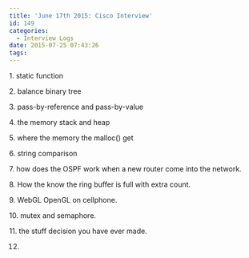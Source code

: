 ```yaml
---
title: 'June 17th 2015: Cisco Interview'
id: 149
categories:
  - Interview Logs
date: 2015-07-25 07:43:26
tags:
---
```


1\. static function

2\. balance binary tree

3\. pass-by-reference and pass-by-value

4\. the memory stack and heap

5\. where the memory the malloc() get

6\. string comparison

7\. how does the OSPF work when a new router come into the network.

8\. How the know the ring buffer is full with extra count.

9\. WebGL OpenGL on cellphone.

10\. mutex and semaphore.

11\. the stuff decision you have ever made.

12.